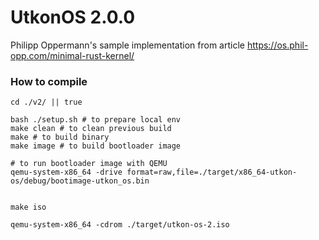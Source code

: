 # UtkonOS 2.0.0

Philipp Oppermann's sample implementation from article https://os.phil-opp.com/minimal-rust-kernel/

### How to compile

```shell
cd ./v2/ || true

bash ./setup.sh # to prepare local env
make clean # to clean previous build
make # to build binary
make image # to build bootloader image

# to run bootloader image with QEMU
qemu-system-x86_64 -drive format=raw,file=./target/x86_64-utkon-os/debug/bootimage-utkon_os.bin


make iso

qemu-system-x86_64 -cdrom ./target/utkon-os-2.iso
```
